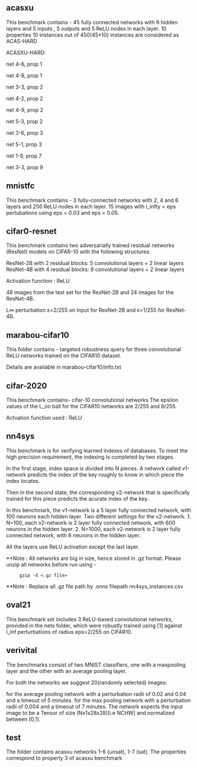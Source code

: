 
acasxu
---------
This benchmark contains -
   45 fully connected networks with 6 hidden layers and 5 inputs , 5 outputs and 5 ReLU nodes in each layer.
   10 properties
   10 instances out of 450(45\*10) instances  are considered as ACAS-HARD

ACASXU-HARD: 

net 4-6, prop 1

net 4-8, prop 1

net 3-3, prop 2

net 4-2, prop 2

net 4-9, prop 2

net 5-3, prop 2

net 3-6, prop 3

net 5-1, prop 3

net 1-9, prop 7

net 3-3, prop 9

mnistfc
---------
This benchmark contains -
      3 fully-connected networks with 2, 4 and 6 layers and 256 ReLU nodes in each layer.
      15 images with l_infty < eps pertubations using eps = 0.03 and eps = 0.05.


cifar0-resnet
-------------

This benchmark contains two adversarially trained residual networks (ResNet) models on CIFAR-10 with the following structures:

   ResNet-2B with 2 residual blocks: 5 convolutional layers + 2 linear layers
   ResNet-4B with 4 residual blocks: 9 convolutional layers + 2 linear layers

   Activation function : ReLU

   48 images from the test set for the ResNet-2B and 24 images for the ResNet-4B.

   L∞ perturbation ε=2/255 on input for ResNet-2B and ε=1/255 for ResNet-4B. 


marabou-cifar10
-----------------
This folder contains -
     targeted robustness query for three convolutional ReLU networks trained on the CIFAR10 dataset.

Details are available in marabou-cifar10/info.txt 

cifar-2020
---------------

This benchmark contains-
     cifar-10 convolutional networks
     The epsilon values of the L_oo ball for the CIFAR10 networks are 2/255 and 8/255. 

   Actvation function used : ReLU

nn4sys
-----------
This benchmark is for verifying learned indexes of databases. To meet the high precision requirement,
the indexing is completed by two stages. 

   In the first stage, index space is divided into N pieces. A network called v1-network predicts the index of the
   key roughly to know in which piece the index locates.

   Then in the second state, the corresponding v2-network that is specifically trained for this piece predicts the acurate index of the key.


In this benchmark, the v1-network is a 5 layer fully connected network, with 100 neurons each hidden layer. 
Two different settings for the v2-network. 
      1. N=100, each v2-network is 2 layer fully connected network, with 600 neurons in the hidden layer.
      2. N=1000, each v2-network is 2 layer fully connected network, with 6 neurons in the hidden layer.

All the layers use ReLU activation except the last layer.
            
           

**Note : All networks are big in size, hence stored in .gz format. Please unzip all networks before run using -
           
         gzip -d <.gz file>
         
**Note : Replace all .gz file path by .onnx filepath nn4sys_instances.csv 


oval21
---------
This benchmark set includes 3 ReLU-based convolutional networks, provided in the nets folder,
 which were robustly trained using [1] against l_inf perturbations of radius eps=2/255 on CIFAR10.


verivital
------------
The benchmarks consist of two MNIST classifiers, one with a maxpooling layer and the other with an average pooling layer.

For both the networks we suggest 20(randomly selected) images:

for the average pooling network with a perturbation radii of 0.02 and 0.04 and a timeout of 5 minutes.
for the max pooling network with a perturbation radii of 0.004 and a timeout of 7 minutes.
The network expects the input image to be a Tensor of size (Nx1x28x28)[i.e NCHW] and normalized between [0,1].

test
----------
The folder contains acasxu networks 1-6 (unsat), 1-7 (sat).
The properties correspond to property 3 of acasxu benchmark

